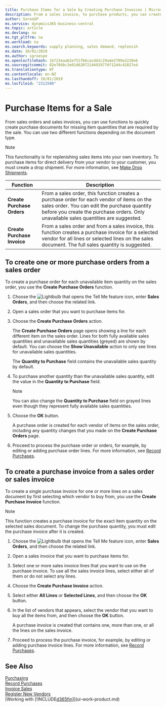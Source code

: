 ```yaml
---
title: Purchase Items for a Sale by Creating Purchase Invoices | Microsoft Docs
description: From a sales invoice, to purchase products, you can create a purchase invoice for a vendor or supplier.
author: SorenGP
ms.service: dynamics365-business-central
ms.topic: article
ms.devlang: na
ms.tgt_pltfrm: na
ms.workload: na
ms.search.keywords: supply planning, sales demand, replenish
ms.date: 10/01/2019
ms.author: sgroespe
ms.openlocfilehash: 1b723eaa62ef51fb6cacd42c29a4e2709a3228e6
ms.sourcegitcommit: 02e704bc3e01d62072144919774f1244c42827e4
ms.translationtype: HT
ms.contentlocale: en-NZ
ms.lasthandoff: 10/01/2019
ms.locfileid: "2312500"
---
```

# <a name="purchase-items-for-a-sale"></a>Purchase Items for a Sale
From sales orders and sales invoices, you can use functions to quickly create purchase documents for missing item quantities that are required by the sale. You can use two different functions depending on the document type.

> [!Note]
> This functionality is for replenishing sales items into your own inventory. To purchase items for direct delivery from your vendor to your customer, you must create a drop shipment. For more information, see [Make Drop Shipments](sales-how-drop-shipment.md).   

|Function|Description|
|--------|-----------|
|**Create Purchase Orders**|From a sales order, this function creates a purchase order for each vendor of items on the sales order. You can edit the purchase quantity before you create the purchase orders. Only unavailable sales quantities are suggested.
|**Create Purchase Invoice**|From a sales order and from a sales invoice, this function creates a purchase invoice for a selected vendor for all lines or selected lines on the sales document. The full sales quantity is suggested.|

## <a name="to-create-one-or-more-purchase-orders-from-a-sales-order"></a>To create one or more purchase orders from a sales order
To create a purchase order for each unavailable item quantity on the sales order, you use the **Create Purchase Orders** function.

1. Choose the ![Lightbulb that opens the Tell Me feature](media/ui-search/search_small.png "Tell me what you want to do") icon, enter **Sales Orders**, and then choose the related link.
2. Open a sales order that you want to purchase items for.
3. Choose the **Create Purchase Orders** action.

    The **Create Purchase Orders** page opens showing a line for each different item on the sales order. Lines for both fully available sales quantities and unavailable sales quantities (greyed) are shown by default. You can choose the **Show Unavailable** action to only see lines for unavailable sales quantities.

    The **Quantity to Purchase** field contains the unavailable sales quantity by default.
4. To purchase another quantity than the unavailable sales quantity, edit the value in the **Quantity to Purchase** field.

    > [!NOTE]  
    >   You can also change the **Quantity to Purchase** field on grayed lines even though they represent fully available sales quantities.
5. Choose the **OK** button.

    A purchase order is created for each vendor of items on the sales order, including any quantity changes that you made on the **Create Purchase Orders** page.
7. Proceed to process the purchase order or orders, for example, by editing or adding purchase order lines. For more information, see [Record Purchases](purchasing-how-record-purchases.md).


## <a name="to-create-a-purchase-invoice-from-a-sales-order-or-sales-invoice"></a>To create a purchase invoice from a sales order or sales invoice
To create a single purchase invoice for one or more lines on a sales document by first selecting which vendor to buy from, you use the **Create Purchase Invoice** function.

> [!NOTE]  
>   This function creates a purchase invoice for the exact item quantity on the selected sales document. To change the purchase quantity, you must edit the purchase invoice after it is created.  

1. Choose the ![Lightbulb that opens the Tell Me feature](media/ui-search/search_small.png "Tell me what you want to do") icon, enter **Sales Orders**, and then choose the related link.
2. Open a sales invoice that you want to purchase items for.
3. Select one or more sales invoice lines that you want to use on the purchase invoice. To use all the sales invoice lines, select either all of them or do not select any lines.
4. Choose the **Create Purchase Invoice** action.
5. Select either **All Lines** or **Selected Lines**, and then choose the **OK** button.  
6. In the list of vendors that appears, select the vendor that you want to buy all the items from, and then choose the **OK** button.

    A purchase invoice is created that contains one, more than one, or all the lines on the sales invoice.
7. Proceed to process the purchase invoice, for example, by editing or adding purchase invoice lines. For more information, see [Record Purchases](purchasing-how-record-purchases.md).

## <a name="see-also"></a>See Also
[Purchasing](purchasing-manage-purchasing.md)  
[Record Purchases](purchasing-how-record-purchases.md)  
[Invoice Sales](sales-how-invoice-sales.md)  
[Register New Vendors](purchasing-how-register-new-vendors.md)  
[Working with [!INCLUDE[d365fin](includes/d365fin_md.md)]](ui-work-product.md)
